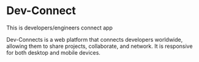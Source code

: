 # Dev-Connect
This is developers/engineers connect app

Dev-Connects is a web platform that connects developers worldwide, allowing them to share projects, collaborate, and network. It is responsive for both desktop and mobile devices.
